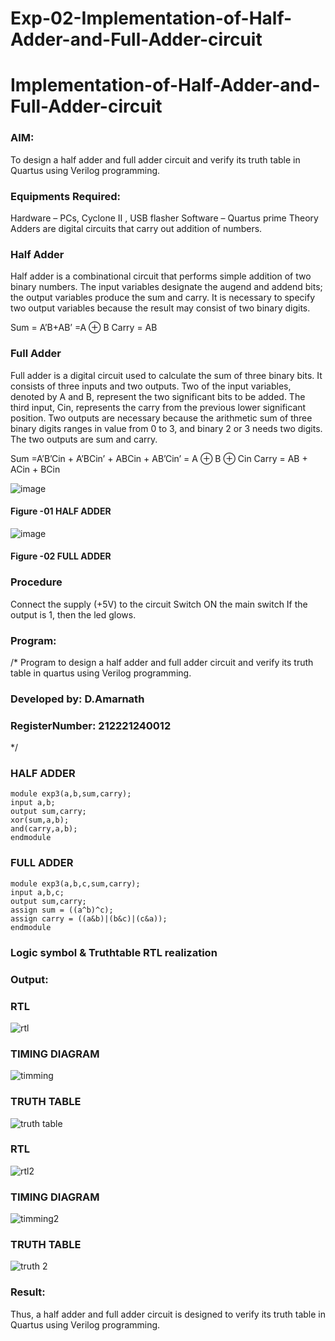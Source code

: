 # Exp-02-Implementation-of-Half-Adder-and-Full-Adder-circuit

# Implementation-of-Half-Adder-and-Full-Adder-circuit
### AIM:
To design a half adder and full adder circuit and verify its truth table in Quartus using Verilog programming.

### Equipments Required:
Hardware – PCs, Cyclone II , USB flasher
Software – Quartus prime
Theory
Adders are digital circuits that carry out addition of numbers.

### Half Adder
Half adder is a combinational circuit that performs simple addition of two binary numbers. The input variables designate the augend and addend bits; the output variables produce the sum and carry. It is necessary to specify two output variables because the result may consist of two binary digits.

Sum = A’B+AB’ =A ⊕ B Carry = AB

### Full Adder
Full adder is a digital circuit used to calculate the sum of three binary bits. It consists of three inputs and two outputs. Two of the input variables, denoted by A and B, represent the two significant bits to be added. The third input, Cin, represents the carry from the previous lower significant position. Two outputs are necessary because the arithmetic sum of three binary digits ranges in value from 0 to 3, and binary 2 or 3 needs two digits. The two outputs are sum and carry.

Sum =A’B’Cin + A’BCin’ + ABCin + AB’Cin’ = A ⊕ B ⊕ Cin Carry = AB + ACin + BCin

 ![image](https://user-images.githubusercontent.com/36288975/163552156-a13e5a56-c638-4110-97d9-8896907c8d25.png)

#### Figure -01 HALF ADDER 


![image](https://user-images.githubusercontent.com/36288975/163552057-b3547877-6d07-45b4-b7e0-bcfebfad9e1d.png)

#### Figure -02 FULL ADDER 

### Procedure

Connect the supply (+5V) to the circuit
Switch ON the main switch
If the output is 1, then the led glows.
### 
### Program:
/*
Program to design a half adder and full adder circuit and verify its truth table in quartus using Verilog programming.
### Developed by: D.Amarnath
### RegisterNumber:  212221240012
*/
### HALF ADDER
```
module exp3(a,b,sum,carry);
input a,b;
output sum,carry;
xor(sum,a,b);
and(carry,a,b);
endmodule 
```
### FULL ADDER
```
module exp3(a,b,c,sum,carry);
input a,b,c;
output sum,carry;
assign sum = ((a^b)^c);
assign carry = ((a&b)|(b&c)|(c&a));
endmodule
```
### Logic symbol & Truthtable RTL realization

### Output:
### RTL
![rtl](https://user-images.githubusercontent.com/94165103/190319308-2e5c54cd-aee3-42fd-9c35-9d55125f21f6.jpg)

### TIMING DIAGRAM

![timming](https://user-images.githubusercontent.com/94165103/190319363-baccf828-d9c5-4fc4-ac43-a06c7d2834dc.jpg)

### TRUTH TABLE

![truth table](https://user-images.githubusercontent.com/94165103/190319410-b4c7b69c-f51a-4fb2-a2f5-4fa3775a3675.jpg)
### RTL
![rtl2](https://user-images.githubusercontent.com/94165103/190319470-5268d8c7-9d4d-455a-99a5-7d5f44257eda.jpg)
### TIMING DIAGRAM

![timming2](https://user-images.githubusercontent.com/94165103/190319534-5d29926b-caed-42e4-b9d2-aecbc65d273f.jpg)
### TRUTH TABLE

![truth 2](https://user-images.githubusercontent.com/94165103/190319647-41c1445a-b9d3-416f-a9d5-413948066e3c.jpg)

### Result:

Thus, a half adder and full adder circuit is designed to verify its truth table in Quartus using Verilog programming.


